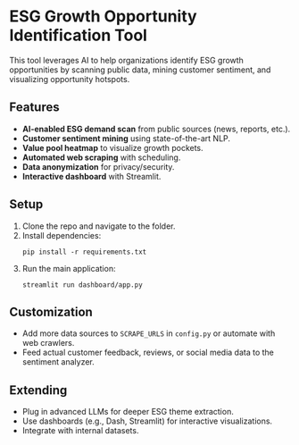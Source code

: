 # ESG Growth Opportunity Identification Tool

This tool leverages AI to help organizations identify ESG growth opportunities by scanning public data, mining customer sentiment, and visualizing opportunity hotspots.

## Features

- **AI-enabled ESG demand scan** from public sources (news, reports, etc.).
- **Customer sentiment mining** using state-of-the-art NLP.
- **Value pool heatmap** to visualize growth pockets.
- **Automated web scraping** with scheduling.
- **Data anonymization** for privacy/security.
- **Interactive dashboard** with Streamlit.

## Setup

1. Clone the repo and navigate to the folder.
2. Install dependencies:
    ```
    pip install -r requirements.txt
    ```
3. Run the main application:
    ```
    streamlit run dashboard/app.py
    ```

## Customization

- Add more data sources to `SCRAPE_URLS` in `config.py` or automate with web crawlers.
- Feed actual customer feedback, reviews, or social media data to the sentiment analyzer.

## Extending

- Plug in advanced LLMs for deeper ESG theme extraction.
- Use dashboards (e.g., Dash, Streamlit) for interactive visualizations.
- Integrate with internal datasets.
